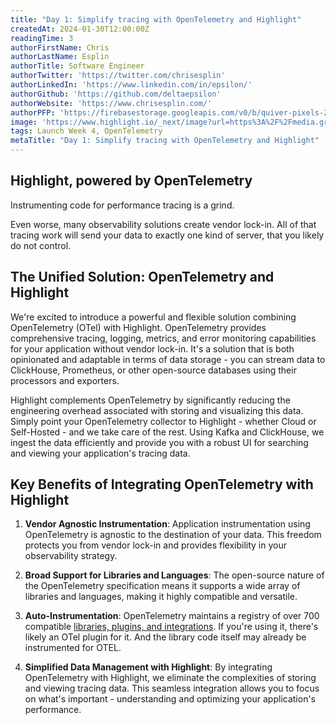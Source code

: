 ```yaml
---
title: "Day 1: Simplify tracing with OpenTelemetry and Highlight"
createdAt: 2024-01-30T12:00:00Z
readingTime: 3
authorFirstName: Chris
authorLastName: Esplin
authorTitle: Software Engineer
authorTwitter: 'https://twitter.com/chrisesplin'
authorLinkedIn: 'https://www.linkedin.com/in/epsilon/'
authorGithub: 'https://github.com/deltaepsilon'
authorWebsite: 'https://www.chrisesplin.com/'
authorPFP: 'https://firebasestorage.googleapis.com/v0/b/quiver-pixels-2020.appspot.com/o/F1EQ3eaBqkbEKEHBigolXIlmdut2%2F1408a808-60a6-4102-b636-08ab24041503.jpeg?alt=media&token=5f0ed5d8-c192-4aa3-a75b-3eb6cac9a552'
image: 'https://www.highlight.io/_next/image?url=https%3A%2F%2Fmedia.graphassets.com%2FE7U4wuSyS5mXKGfDOWsz&w=3840&q=75'
tags: Launch Week 4, OpenTelemetry
metaTitle: "Day 1: Simplify tracing with OpenTelemetry and Highlight"
---
```


## Highlight, powered by OpenTelemetry

Instrumenting code for performance tracing is a grind.

Even worse, many observability solutions create vendor lock-in. All of that tracing work will send your data to exactly one kind of server, that you likely do not control.

## The Unified Solution: OpenTelemetry and Highlight

We're excited to introduce a powerful and flexible solution combining OpenTelemetry (OTel) with Highlight. OpenTelemetry provides comprehensive tracing, logging, metrics, and error monitoring capabilities for your application without vendor lock-in. It's a solution that is both opinionated and adaptable in terms of data storage - you can stream data to ClickHouse, Prometheus, or other open-source databases using their processors and exporters.

Highlight complements OpenTelemetry by significantly reducing the engineering overhead associated with storing and visualizing this data. Simply point your OpenTelemetry collector to Highlight - whether Cloud or Self-Hosted - and we take care of the rest. Using Kafka and ClickHouse, we ingest the data efficiently and provide you with a robust UI for searching and viewing your application's tracing data.

## Key Benefits of Integrating OpenTelemetry with Highlight

1. **Vendor Agnostic Instrumentation**: Application instrumentation using OpenTelemetry is agnostic to the destination of your data. This freedom protects you from vendor lock-in and provides flexibility in your observability strategy.

2. **Broad Support for Libraries and Languages**: The open-source nature of the OpenTelemetry specification means it supports a wide array of libraries and languages, making it highly compatible and versatile.

3. **Auto-Instrumentation**: OpenTelemetry maintains a registry of over 700 compatible [libraries, plugins, and integrations](https://opentelemetry.io/ecosystem/registry/). If you're using it, there's likely an OTel plugin for it. And the library code itself may already be instrumented for OTEL.

4. **Simplified Data Management with Highlight**: By integrating OpenTelemetry with Highlight, we eliminate the complexities of storing and viewing tracing data. This seamless integration allows you to focus on what's important - understanding and optimizing your application's performance.
